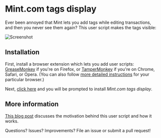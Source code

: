 # Mint.com tags display

Ever been annoyed that Mint lets you add tags while editing transactions, and then you never see them again? This user script makes the tags visible:

![Screenshot](https://raw.githubusercontent.com/mddub/mint-tags-display/master/screenshot.png)

## Installation

First, install a browser extension which lets you add user scripts: [GreaseMonkey] if you're on Firefox, or [TamperMonkey] if you're on Chrome, Safari, or Opera. (You can also follow [more detailed instructions][more-detailed-instructions] for your particular browser.)

Next, [click here][download-url] and you will be prompted to install *Mint.com tags display*.

## More information

[This blog post][blog-post] discusses the motivation behind this user script and how it works.

Questions? Issues? Improvements? File an issue or submit a pull request!

[GreaseMonkey]: https://addons.mozilla.org/en-us/firefox/addon/greasemonkey/
[TamperMonkey]: http://tampermonkey.net/
[more-detailed-instructions]: http://stackapps.com/tags/script/info
[download-url]: https://raw.githubusercontent.com/mddub/mint-tags-display/master/mint-tags-display.user.js
[blog-post]: http://warkmilson.com/2015/09/18/displaying-tags-on-mint-transactions.html
